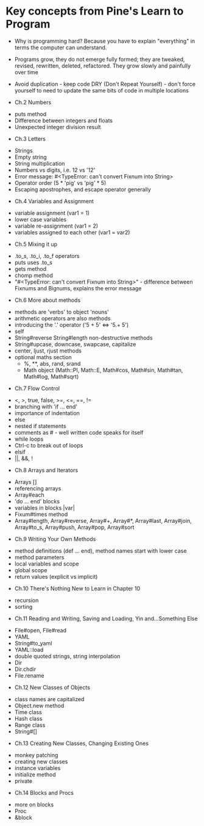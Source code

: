 Key concepts from Pine's Learn to Program
=========

* Why is programming hard?  Because you have to explain "everything" in terms the computer can understand.

* Programs grow, they do not emerge fully formed; they are tweaked, revised, rewritten, deleted, refactored.  They grow slowly and painfully over time

* Avoid duplication - keep code DRY (Don't Repeat Yourself) - don't force yourself to need to update the same bits of code in multiple locations

* Ch.2 Numbers
 - puts method
 - Difference between integers and floats
 - Unexpected integer division result

* Ch.3 Letters
 - Strings
 - Empty string
 - String multiplication
 - Numbers vs digits, i.e. 12 vs '12'
 - Error message: #<TypeError: can't convert Fixnum into String>
 - Operator order (5 * 'pig' vs 'pig' * 5)
 - Escaping apostrophes, and escape operator generally

* Ch.4 Variables and Assignment

 - variable assignment (var1 = 1)
 - lower case variables
 - variable re-assignment (var1 = 2)
 - variables assigned to each other (var1 = var2)

* Ch.5 Mixing it up

 - .to_s, .to_i, .to_f operators
 - puts uses .to_s
 - gets method
 - chomp method
 - "#<TypeError: can't convert Fixnum into String>" - difference between Fixnums and Bignums, explains the error message

* Ch.6 More about methods

 - methods are 'verbs' to object 'nouns'
 - arithmetic operators are also methods
 - introducing the '.' operator ('5 + 5' <=> '5.+ 5')
 - self
 - String#reverse String#length non-destructive methods
 - String#upcase, downcase, swapcase, capitalize
 - center, ljust, rjust methods
 - optional maths section
   - %, \*\*, abs, rand, srand
   - Math object (Math::PI, Math::E, Math#cos, Math#sin, Math#tan, Math#log, Math#sqrt)

* Ch.7 Flow Control

 - <, >, true, false, >=, <=, ==, !=
 - branching with 'if ... end'
 - importance of indentation
 - else
 - nested if statements
 - comments as # - well written code speaks for itself
 - while loops
 - Ctrl-c to break out of loops
 - elsif
 - ||, &&, !

* Ch.8 Arrays and Iterators

 - Arrays []
 - referencing arrays
 - Array#each
 - 'do ... end' blocks
 - variables in blocks |var|
 - Fixum#times method
 - Array#length, Array#reverse, Array#+, Array#\*, Array#last, Array#join, Array#to_s, Array#push, Array#pop, Array#sort

* Ch.9 Writing Your Own Methods

 - method definitions (def ... end), method names start with lower case
 - method parameters
 - local variables and scope
 - global scope
 - return values (explicit vs implicit)

* Ch.10 There's Nothing New to Learn in Chapter 10

 - recursion
 - sorting

* Ch.11 Reading and Writing, Saving and Loading, Yin and…Something Else

 - File#open, File#read
 - YAML
 - String#to_yaml
 - YAML::load
 - double quoted strings, string interpolation
 - Dir
 - Dir.chdir
 - File.rename

* Ch.12 New Classes of Objects

 - class names are capitalized
 - Object.new method
 - Time class
 - Hash class
 - Range class
 - String#[]

* Ch.13 Creating New Classes, Changing Existing Ones

 - monkey patching
 - creating new classes
 - instance variables
 - initialize method
 - private

* Ch.14 Blocks and Procs

 - more on blocks
 - Proc
 - &block
